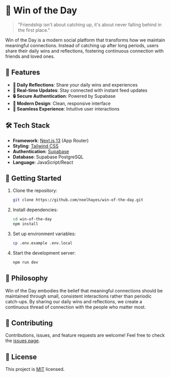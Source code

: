 # 🌟 Win of the Day

> "Friendship isn't about catching up, it's about never falling behind in the first place."

Win of the Day is a modern social platform that transforms how we maintain meaningful connections. Instead of catching up after long periods, users share their daily wins and reflections, fostering continuous connection with friends and loved ones.

## 🚀 Features

- **📝 Daily Reflections**: Share your daily wins and experiences
- **🔄 Real-time Updates**: Stay connected with instant feed updates
- **🔒 Secure Authentication**: Powered by Supabase
- **💅 Modern Design**: Clean, responsive interface
- **🌈 Seamless Experience**: Intuitive user interactions

## 🛠️ Tech Stack

- **Framework**: [Next.js 13](https://nextjs.org/) (App Router)
- **Styling**: [Tailwind CSS](https://tailwindcss.com/)
- **Authentication**: [Supabase](https://supabase.com/)
- **Database**: Supabase PostgreSQL
- **Language**: JavaScript/React

## 🚀 Getting Started

1. Clone the repository:
   ```bash
   git clone https://github.com/noelhayes/win-of-the-day.git
   ```

2. Install dependencies:
   ```bash
   cd win-of-the-day
   npm install
   ```

3. Set up environment variables:
   ```bash
   cp .env.example .env.local
   ```

4. Start the development server:
   ```bash
   npm run dev
   ```

## 💭 Philosophy

Win of the Day embodies the belief that meaningful connections should be maintained through small, consistent interactions rather than periodic catch-ups. By sharing our daily wins and reflections, we create a continuous thread of connection with the people who matter most.

## 🤝 Contributing

Contributions, issues, and feature requests are welcome! Feel free to check the [issues page](https://github.com/noelhayes/win-of-the-day/issues).

## 📝 License

This project is [MIT](LICENSE) licensed.